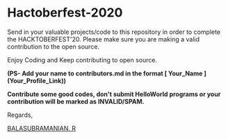 # Hactoberfest-2020

Send in your valuable projects/code to this repository in order to complete the HACKTOBERFEST'20. 
Please make sure you are making a valid contribution to the open source. 

Enjoy Coding and Keep contributing to open source.


**(PS- Add your name to contributors.md in the format [ Your_Name ] (Your_Profile_Link))**

**Contribute some good codes, don't submit HelloWorld programs or your contribution will be marked as INVALID/SPAM.**


Regards,

[BALASUBRAMANIAN. R](https://github.com/Cyberkid2311)

